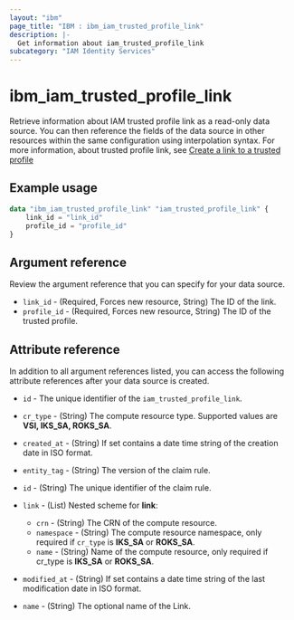 ```yaml
---
layout: "ibm"
page_title: "IBM : ibm_iam_trusted_profile_link"
description: |-
  Get information about iam_trusted_profile_link
subcategory: "IAM Identity Services"
---
```


# ibm_iam_trusted_profile_link

Retrieve information about IAM trusted profile link as a read-only data source. You can then reference the fields of the data source in other resources within the same configuration using interpolation syntax. For more information, about trusted profile link, see [Create a link to a trusted profile](https://cloud.ibm.com/apidocs/iam-identity-token-api#create-link)

## Example usage

```terraform
data "ibm_iam_trusted_profile_link" "iam_trusted_profile_link" {
	link_id = "link_id"
	profile_id = "profile_id"
}
```

## Argument reference

Review the argument reference that you can specify for your data source.

* `link_id` - (Required, Forces new resource, String) The ID of the link.
* `profile_id` - (Required, Forces new resource, String) The ID of the trusted profile.

## Attribute reference

In addition to all argument references listed, you can access the following attribute references after your data source is created.

* `id` - The unique identifier of the `iam_trusted_profile_link`.
* `cr_type` - (String) The compute resource type. Supported values are **VSI, IKS_SA, ROKS_SA**.

* `created_at` - (String) If set contains a date time string of the creation date in ISO format.

* `entity_tag` - (String) The version of the claim rule.

* `id` - (String) The unique identifier of the claim rule.

* `link` - (List) 
    Nested scheme for **link**:
	* `crn` - (String) The CRN of the compute resource.
	* `namespace` - (String) The compute resource namespace, only required if `cr_type` is **IKS_SA** or **ROKS_SA**.
	* `name` - (String) Name of the compute resource, only required if cr_type is **IKS_SA** or **ROKS_SA**.

* `modified_at` - (String) If set contains a date time string of the last modification date in ISO format.

* `name` - (String) The optional name of the Link.

